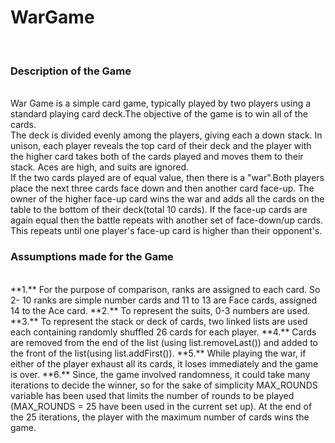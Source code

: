 # WarGame
</br>

### Description of the Game
</br>
War Game is a simple card game, typically played by two players using a standard playing card deck.The objective of the game is to win all of the cards.
</br>
The deck is divided evenly among the players, giving each a down stack. In unison, each player reveals the top card of their deck and the player with the higher card takes both of the cards played and moves them to their stack. Aces are high, and suits are ignored.
</br>
If the two cards played are of equal value, then there is a "war".Both players place the next three cards face down and then another card face-up. The owner of the higher face-up card wins the war and adds all the cards on the table to the bottom of their deck(total 10 cards). If the face-up cards are again equal then the battle repeats with another set of face-down/up cards. This repeats until one player's face-up card is higher than their opponent's.

### Assumptions made for the Game
</br>
**1.**  For the purpose of comparison, ranks are assigned to each card. So 2- 10 ranks are simple number cards and 11 to 13 are Face cards, assigned 14 to the Ace card.
**2.**  To represent the suits, 0-3 numbers are used.
**3.**  To represent the stack or deck of cards, two linked lists are used each containing randomly shuffled 26 cards for each player.
**4.**  Cards are removed from the end of the list (using list.removeLast()) and added to the front of the list(using list.addFirst()).
**5.**  While playing the war, if either of the player exhaust all its cards, it loses immediately and the game is over.
**6.**  Since, the game involved randomness, it could take many iterations to decide the winner, so for the sake of simplicity MAX_ROUNDS variable has been used that limits the number of rounds to be played (MAX_ROUNDS = 25 have been used in the current set up). At the end of the 25 iterations, the player with the maximum number of cards wins the game.


